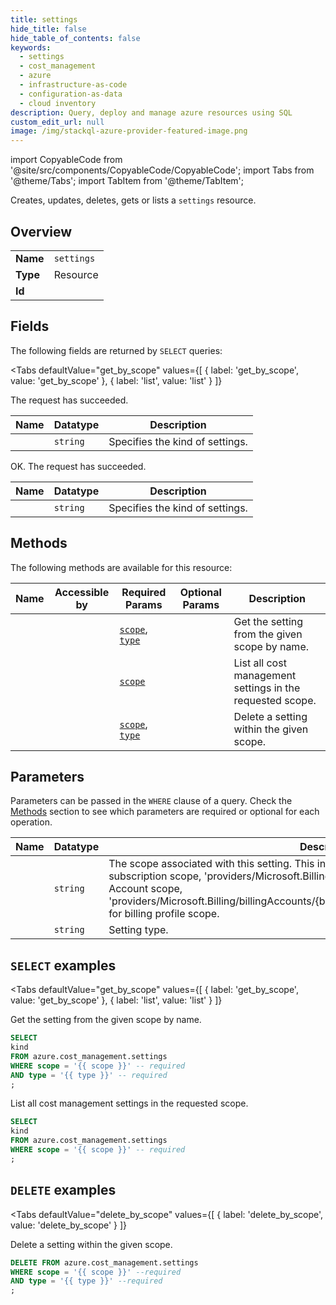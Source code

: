 ```yaml
--- 
title: settings
hide_title: false
hide_table_of_contents: false
keywords:
  - settings
  - cost_management
  - azure
  - infrastructure-as-code
  - configuration-as-data
  - cloud inventory
description: Query, deploy and manage azure resources using SQL
custom_edit_url: null
image: /img/stackql-azure-provider-featured-image.png
---
```


import CopyableCode from '@site/src/components/CopyableCode/CopyableCode';
import Tabs from '@theme/Tabs';
import TabItem from '@theme/TabItem';

Creates, updates, deletes, gets or lists a <code>settings</code> resource.

## Overview
<table><tbody>
<tr><td><b>Name</b></td><td><code>settings</code></td></tr>
<tr><td><b>Type</b></td><td>Resource</td></tr>
<tr><td><b>Id</b></td><td><CopyableCode code="azure.cost_management.settings" /></td></tr>
</tbody></table>

## Fields

The following fields are returned by `SELECT` queries:

<Tabs
    defaultValue="get_by_scope"
    values={[
        { label: 'get_by_scope', value: 'get_by_scope' },
        { label: 'list', value: 'list' }
    ]}
>
<TabItem value="get_by_scope">

The request has succeeded.

<table>
<thead>
    <tr>
    <th>Name</th>
    <th>Datatype</th>
    <th>Description</th>
    </tr>
</thead>
<tbody>
<tr>
    <td><CopyableCode code="kind" /></td>
    <td><code>string</code></td>
    <td>Specifies the kind of settings.</td>
</tr>
</tbody>
</table>
</TabItem>
<TabItem value="list">

OK. The request has succeeded.

<table>
<thead>
    <tr>
    <th>Name</th>
    <th>Datatype</th>
    <th>Description</th>
    </tr>
</thead>
<tbody>
<tr>
    <td><CopyableCode code="kind" /></td>
    <td><code>string</code></td>
    <td>Specifies the kind of settings.</td>
</tr>
</tbody>
</table>
</TabItem>
</Tabs>

## Methods

The following methods are available for this resource:

<table>
<thead>
    <tr>
    <th>Name</th>
    <th>Accessible by</th>
    <th>Required Params</th>
    <th>Optional Params</th>
    <th>Description</th>
    </tr>
</thead>
<tbody>
<tr>
    <td><a href="#get_by_scope"><CopyableCode code="get_by_scope" /></a></td>
    <td><CopyableCode code="select" /></td>
    <td><a href="#parameter-scope"><code>scope</code></a>, <a href="#parameter-type"><code>type</code></a></td>
    <td></td>
    <td>Get the setting from the given scope by name.</td>
</tr>
<tr>
    <td><a href="#list"><CopyableCode code="list" /></a></td>
    <td><CopyableCode code="select" /></td>
    <td><a href="#parameter-scope"><code>scope</code></a></td>
    <td></td>
    <td>List all cost management settings in the requested scope.</td>
</tr>
<tr>
    <td><a href="#delete_by_scope"><CopyableCode code="delete_by_scope" /></a></td>
    <td><CopyableCode code="delete" /></td>
    <td><a href="#parameter-scope"><code>scope</code></a>, <a href="#parameter-type"><code>type</code></a></td>
    <td></td>
    <td>Delete a setting within the given scope.</td>
</tr>
</tbody>
</table>

## Parameters

Parameters can be passed in the `WHERE` clause of a query. Check the [Methods](#methods) section to see which parameters are required or optional for each operation.

<table>
<thead>
    <tr>
    <th>Name</th>
    <th>Datatype</th>
    <th>Description</th>
    </tr>
</thead>
<tbody>
<tr id="parameter-scope">
    <td><CopyableCode code="scope" /></td>
    <td><code>string</code></td>
    <td>The scope associated with this setting. This includes 'subscriptions/&#123;subscriptionId&#125;' for subscription scope, 'providers/Microsoft.Billing/billingAccounts/&#123;billingAccountId&#125;' for Billing Account scope, 'providers/Microsoft.Billing/billingAccounts/&#123;billingAccountId&#125;/billingProfiles/&#123;billingProfileId&#125;' for billing profile scope.</td>
</tr>
<tr id="parameter-type">
    <td><CopyableCode code="type" /></td>
    <td><code>string</code></td>
    <td>Setting type.</td>
</tr>
</tbody>
</table>

## `SELECT` examples

<Tabs
    defaultValue="get_by_scope"
    values={[
        { label: 'get_by_scope', value: 'get_by_scope' },
        { label: 'list', value: 'list' }
    ]}
>
<TabItem value="get_by_scope">

Get the setting from the given scope by name.

```sql
SELECT
kind
FROM azure.cost_management.settings
WHERE scope = '{{ scope }}' -- required
AND type = '{{ type }}' -- required
;
```
</TabItem>
<TabItem value="list">

List all cost management settings in the requested scope.

```sql
SELECT
kind
FROM azure.cost_management.settings
WHERE scope = '{{ scope }}' -- required
;
```
</TabItem>
</Tabs>


## `DELETE` examples

<Tabs
    defaultValue="delete_by_scope"
    values={[
        { label: 'delete_by_scope', value: 'delete_by_scope' }
    ]}
>
<TabItem value="delete_by_scope">

Delete a setting within the given scope.

```sql
DELETE FROM azure.cost_management.settings
WHERE scope = '{{ scope }}' --required
AND type = '{{ type }}' --required
;
```
</TabItem>
</Tabs>
